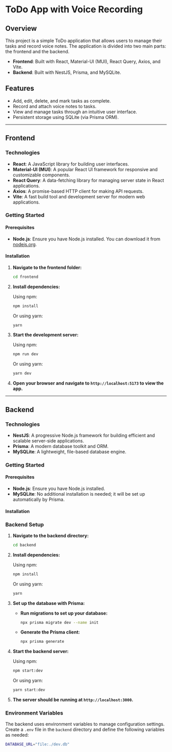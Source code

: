 ToDo App with Voice Recording
=============================

Overview
--------

This project is a simple ToDo application that allows users to manage their tasks and record voice notes. The application is divided into two main parts: the frontend and the backend.

-   **Frontend**: Built with React, Material-UI (MUI), React Query, Axios, and Vite.
-   **Backend**: Built with NestJS, Prisma, and MySQLite.

Features
--------

-   Add, edit, delete, and mark tasks as complete.
-   Record and attach voice notes to tasks.
-   View and manage tasks through an intuitive user interface.
-   Persistent storage using SQLite (via Prisma ORM).

* * * * *

Frontend
--------

### Technologies

-   **React**: A JavaScript library for building user interfaces.
-   **Material-UI (MUI)**: A popular React UI framework for responsive and customizable components.
-   **React Query**: A data-fetching library for managing server state in React applications.
-   **Axios**: A promise-based HTTP client for making API requests.
-   **Vite**: A fast build tool and development server for modern web applications.

### Getting Started

#### Prerequisites

-   **Node.js**: Ensure you have Node.js installed. You can download it from [nodejs.org](https://nodejs.org/).

#### Installation

1. **Navigate to the frontend folder:**

    ```bash
    cd frontend
    ```

2. **Install dependencies:**

    Using npm:
    ```bash
    npm install
    ```

    Or using yarn:
    ```bash
    yarn
    ```

3. **Start the development server:**

    Using npm:
    ```bash
    npm run dev
    ```

    Or using yarn:
    ```bash
    yarn dev
    ```

4. **Open your browser and navigate to `http://localhost:5173` to view the app.**

* * * * *

Backend
-------

### Technologies

-   **NestJS**: A progressive Node.js framework for building efficient and scalable server-side applications.
-   **Prisma**: A modern database toolkit and ORM.
-   **MySQLite**: A lightweight, file-based database engine.

### Getting Started

#### Prerequisites

-   **Node.js**: Ensure you have Node.js installed.
-   **MySQLite**: No additional installation is needed; it will be set up automatically by Prisma.

#### Installation

### Backend Setup

1. **Navigate to the backend directory:**

    ```bash
    cd backend
    ```

2. **Install dependencies:**

    Using npm:
    ```bash
    npm install
    ```

    Or using yarn:
    ```bash
    yarn
    ```

3. **Set up the database with Prisma:**

    - **Run migrations to set up your database:**
      ```bash
      npx prisma migrate dev --name init
      ```
  
    - **Generate the Prisma client:**
      ```bash
      npx prisma generate
      ```

4. **Start the backend server:**

    Using npm:
    ```bash
    npm start:dev
    ```

    Or using yarn:
    ```bash
    yarn start:dev
    ```

5. **The server should be running at `http://localhost:3000`.**

### Environment Variables

The backend uses environment variables to manage configuration settings. Create a `.env` file in the `backend` directory and define the following variables as needed:

```bash
DATABASE_URL="file:./dev.db"
```

